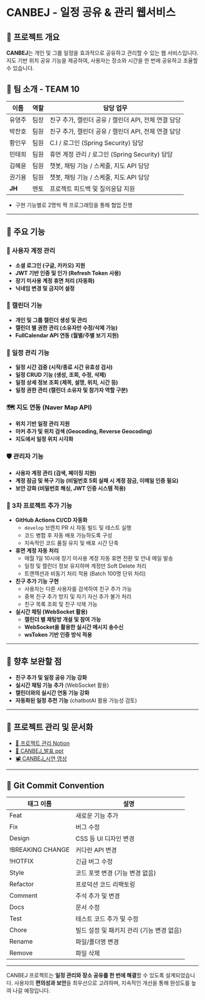 # CANBEJ - 일정 공유 & 관리 웹서비스

## 📌 프로젝트 개요
**CANBEJ**는 개인 및 그룹 일정을 효과적으로 공유하고 관리할 수 있는 웹 서비스입니다. 지도 기반 위치 공유 기능을 제공하여, 사용자는 장소와 시간을 한 번에 공유하고 조율할 수 있습니다.

## 👥 팀 소개 - TEAM 10
| 이름  | 역할  | 담당 업무 |
|-------|------|----------|
| 유영주 | 팀장  | 친구 추가, 캘린더 공유 / 캘린더 API, 전체 연결 담당 |
| 박찬호 | 팀원  | 친구 추가, 캘린더 공유 / 캘린더 API, 전체 연결 담당 |
| 황인우 | 팀원  | C.I / 로그인 (Spring Security) 담당 |
| 민태희 | 팀원  | 휴먼 계정 관리 / 로그인 (Spring Security) 담당 |
| 김혜윤 | 팀원  | 챗봇, 채팅 기능 / 스케줄, 지도 API 담당 |
| 권기용 | 팀원  | 챗봇, 채팅 기능 / 스케줄, 지도 API 담당 |
| **JH** | 멘토  | 프로젝트 피드백 및 질의응답 지원 |

* 구현 기능별로 2명씩 짝 프로그래밍을 통해 협업 진행

---

## 🎯 주요 기능
### 🔐 사용자 계정 관리
- **소셜 로그인 (구글, 카카오) 지원**
- **JWT 기반 인증 및 인가 (Refresh Token 사용)**
- **장기 미사용 계정 휴면 처리 (자동화)**
- **닉네임 변경 및 금지어 설정**

### 📅 캘린더 기능
- **개인 및 그룹 캘린더 생성 및 관리**
- **캘린더 별 권한 관리 (소유자만 수정/삭제 가능)**
- **FullCalendar API 연동 (월별/주별 보기 지원)**

### 📌 일정 관리 기능
- **일정 시간 검증 (시작/종료 시간 유효성 검사)**
- **일정 CRUD 기능 (생성, 조회, 수정, 삭제)**
- **일정 상세 정보 조회 (제목, 설명, 위치, 시간 등)**
- **일정 권한 관리 (캘린더 소유자 및 참가자 역할 구분)**

### 🗺️ 지도 연동 (Naver Map API)
- **위치 기반 일정 관리 지원**
- **마커 추가 및 위치 검색 (Geocoding, Reverse Geocoding)**
- **지도에서 일정 위치 시각화**

### 🛡️ 관리자 기능
- **사용자 계정 관리 (검색, 페이징 지원)**
- **계정 잠금 및 복구 기능 (비밀번호 5회 실패 시 계정 잠금, 이메일 인증 필요)**
- **보안 강화 (비밀번호 해싱, JWT 인증 시스템 적용)**

### 🤖 3차 프로젝트 추가 기능
- **GitHub Actions CI/CD 자동화**
  - `develop` 브랜치 PR 시 자동 빌드 및 테스트 실행
  - 코드 병합 후 자동 배포 가능하도록 구성
  - 지속적인 코드 품질 유지 및 배포 시간 단축
- **휴면 계정 자동 처리**
  - 매월 1일 10시에 장기 미사용 계정 자동 휴면 전환 및 안내 메일 발송
  - 일정 및 캘린더 정보 유지하며 계정만 Soft Delete 처리
  - 트랜잭션과 비동기 처리 적용 (Batch 100명 단위 처리)
- **친구 추가 기능 구현**
  - 사용자는 다른 사용자를 검색하여 친구 추가 가능
  - 중복 친구 추가 방지 및 자기 자신 추가 불가 처리
  - 친구 목록 조회 및 친구 삭제 가능
- **실시간 채팅 (WebSocket 활용)**
  - **캘린더 별 채팅방 개설 및 참여 가능**
  - **WebSocket을 활용한 실시간 메시지 송수신**
  - **wsToken 기반 인증 방식 적용**

---

## 📢 향후 보완할 점
- **친구 추가 및 일정 공유 기능 강화**
- **실시간 채팅 기능 추가** (WebSocket 활용)
- **캘린더와의 실시간 연동 기능 강화**
- **자동화된 일정 추천 기능** (chatbotAI 활용 가능성 검토)

---

## 📂 프로젝트 관리 및 문서화
- [📌 프로젝트 관리 Notion](https://www.notion.so/10-1a64873f28dd80268966e65485a70b7f?pvs=4)
- [📑 CANBEJ_발표 ppt](https://github.com/user-attachments/files/19205425/CANBEJ-3.-PPT.pdf)
- [📽️ CANBEJ_시연 영상](https://youtu.be/d9QJ5sefXTc)



---

## 📄 Git Commit Convention
| 태그 이름 | 설명 |
| --- | --- |
| Feat | 새로운 기능 추가 |
| Fix | 버그 수정 |
| Design | CSS 등 UI 디자인 변경 |
| !BREAKING CHANGE | 커다란 API 변경 |
| !HOTFIX | 긴급 버그 수정 |
| Style | 코드 포맷 변경 (기능 변경 없음) |
| Refactor | 프로덕션 코드 리팩토링 |
| Comment | 주석 추가 및 변경 |
| Docs | 문서 수정 |
| Test | 테스트 코드 추가 및 수정 |
| Chore | 빌드 설정 및 패키지 관리 (기능 변경 없음) |
| Rename | 파일/폴더명 변경 |
| Remove | 파일 삭제 |

---

CANBEJ 프로젝트는 **일정 관리와 장소 공유를 한 번에 해결**할 수 있도록 설계되었습니다. 사용자의 **편의성과 보안**을 최우선으로 고려하며, 지속적인 개선을 통해 완성도를 높여 나갈 예정입니다.

